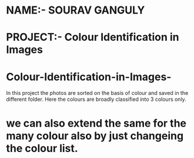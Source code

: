 #     NAME:- SOURAV GANGULY
#     PROJECT:- Colour Identification in Images


# Colour-Identification-in-Images-
In this project the photos are sorted on the basis of colour and saved in the different folder. Here the colours are broadly classified into 3 colours only.

# we can also extend the same for the many colour also by just changeing the colour list.
